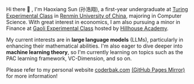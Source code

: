 Hi there 👋 , I'm Haoxiang Sun (孙浩翔), a first-year undergraduate at [Turing Experimental Class](http://info.ruc.edu.cn/rcpy/bks/pyms/90f3e141aa5643ceb489b9a434ad50bc.htm) in [Renmin University of China](https://www.ruc.edu.cn), majoring in Computer Science. With great interest in economics, I am also pursuing a minor in Finance at [Gaoli Experimental Class](http://gaoli.ruc.edu.cn/xspy/gljrkjsxw/index.htm) hosted by [Hillhouse Academy](https://www.globalhha.com/hhasite).

My current interests are in **large language models** (LLMs), particularly in enhancing their mathematical abilities. I'm also eager to dive deeper into **machine learning theory**, so I'm currently learning on topics such as the PAC learning framework, VC-Dimension, and so on.

Please refer to my personal website [coderbak.com](https://coderbak.com) [(GitHub Pages Mirror)](https://coderbak.github.io) for more information!
